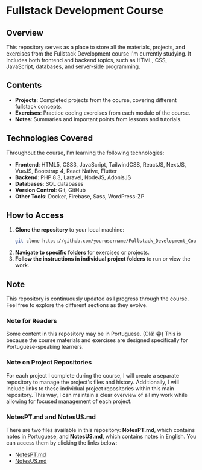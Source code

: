 # Fullstack Development Course

## Overview
This repository serves as a place to store all the materials, projects, and exercises from the Fullstack Development course I'm currently studying. It includes both frontend and backend topics, such as HTML, CSS, JavaScript, databases, and server-side programming.

## Contents
- **Projects**: Completed projects from the course, covering different fullstack concepts.
- **Exercises**: Practice coding exercises from each module of the course.
- **Notes**: Summaries and important points from lessons and tutorials.

## Technologies Covered
Throughout the course, I'm learning the following technologies:
- **Frontend**: HTML5, CSS3, JavaScript, TailwindCSS, ReactJS, NextJS, VueJS, Bootstrap 4, React Native, Flutter
- **Backend**: PHP 8.3, Laravel, NodeJS, AdonisJS
- **Databases**: SQL databases
- **Version Control**: Git, GitHub
- **Other Tools**: Docker, Firebase, Sass, WordPress-ZP

## How to Access
1. **Clone the repository** to your local machine:
   ```bash
   git clone https://github.com/yourusername/Fullstack_Development_Course.git
2. **Navigate to specific folders** for exercises or projects.
3. **Follow the instructions in individual project folders** to run or view the work.

## Note
This repository is continuously updated as I progress through the course. Feel free to explore the different sections as they evolve.
### Note for Readers
Some content in this repository may be in Portuguese. (Olá! 😁) This is because the course materials and exercises are designed specifically for Portuguese-speaking learners.
### Note on Project Repositories
For each project I complete during the course, I will create a separate repository to manage the project's files and history. Additionally, I will include links to these individual project repositories within this main repository. This way, I can maintain a clear overview of all my work while allowing for focused management of each project.

### NotesPT.md and NotesUS.md
There are two files available in this repository: **NotesPT.md**, which contains notes in Portuguese, and **NotesUS.md**, which contains notes in English. You can access them by clicking the links below:

- [NotesPT.md](https://github.com/Nixwzy/learningFS/blob/main/notesPT.md)
- [NotesUS.md](linknoteSUS)

